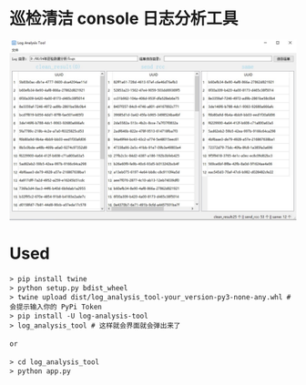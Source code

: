 # 巡检清洁 console 日志分析工具
<div align='center'>
    <img src="./demo/demo.jpg">
</div>

# Used
```
> pip install twine
> python setup.py bdist_wheel
> twine upload dist/log_analysis_tool-your_version-py3-none-any.whl # 会提示输入你的 PyPi Token
> pip install -U log-analysis-tool
> log_analysis_tool # 这样就会界面就会弹出来了

or

> cd log_analysis_tool
> python app.py
```
